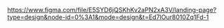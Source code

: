 https://www.figma.com/file/E5SYD6jQSKhKv2aPN2xA3V/landing-page?type=design&node-id=0%3A1&mode=design&t=Ed7IOur8010Zq1Fd-1
